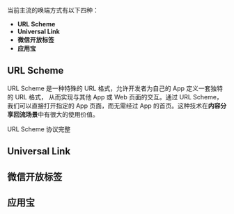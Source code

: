 当前主流的唤端方式有以下四种：
- **URL Scheme**
- **Universal Link**
- **微信开放标签**
- **应用宝**

## URL Scheme

URL Scheme 是一种特殊的 URL 格式，允许开发者为自己的 App 定义一套独特的 URL 格式， 从而实现与其他 App 或 Web 页面的交互。通过 URL Scheme，我们可以直接打开指定的 App 页面，而无需经过 App 的首页。这种技术在**内容分享回流场景**中有很大的使用价值。

URL Scheme 协议完整
## Universal Link
## 微信开放标签
## 应用宝